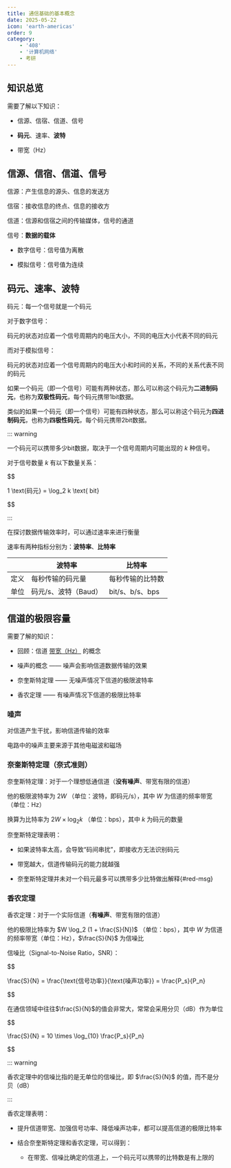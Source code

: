 ```yaml
---
title: 通信基础的基本概念
date: 2025-05-22
icon: 'earth-americas'
order: 9
category: 
    - '408'
    - '计算机网络'
    - 考研
---
```


## 知识总览

需要了解以下知识：

- 信源、信宿、信道、信号

- **码元**、速率、**波特**

- 带宽（Hz）

## 信源、信宿、信道、信号

信源：产生信息的源头、信息的发送方

信宿：接收信息的终点、信息的接收方

信道：信源和信宿之间的传输媒体，信号的通道

信号：**数据的载体**

- 数字信号：信号值为离散

- 模拟信号：信号值为连续

## 码元、速率、波特

码元：每一个信号就是一个码元

对于数字信号：

码元的状态对应着一个信号周期内的电压大小，不同的电压大小代表不同的码元

而对于模拟信号：

码元的状态对应着一个信号周期内的电压大小和时间的关系，不同的关系代表不同的码元

如果一个码元（即一个信号）可能有两种状态，那么可以称这个码元为**二进制码元**，也称为**双极性码元**，每个码元携带1bit数据。

类似的如果一个码元（即一个信号）可能有四种状态，那么可以称这个码元为**四进制码元**，也称为**四极性码元**，每个码元携带2bit数据。

::: warning 

一个码元可以携带多少bit数据，取决于一个信号周期内可能出现的 $k$ 种信号。

对于信号数量 $k$ 有以下数量关系：

$$

1 \text{码元} = \log_2 k \text{ bit}

$$

:::

在探讨数据传输效率时，可以通过速率来进行衡量

速率有两种指标分别为：**波特率**、**比特率**

|    | 波特率 | 比特率 |
| -- | ------ | ------ |
| 定义 | 每秒传输的码元量 | 每秒传输的比特数 |
| 单位 | 码元/s、波特（Baud） | bit/s、b/s、bps |

## 信道的极限容量

需要了解的知识：

- 回顾：信道 [带宽（Hz）](/art/learning/master/major/ComputerNetworks/PerformanceMetricsForComputerNetworks.html#带宽) 的概念

- 噪声的概念 —— 噪声会影响信道数据传输的效果

- 奈奎斯特定理 —— 无噪声情况下信道的极限波特率

- 香农定理 —— 有噪声情况下信道的极限比特率

### 噪声

对信道产生干扰，影响信道传输的效率

电路中的噪声主要来源于其他电磁波和磁场

### 奈奎斯特定理（奈式准则）

奈奎斯特定理：对于一个理想低通信道（**没有噪声**、带宽有限的信道）

他的极限波特率为 $2W$ （单位：波特，即码元/s），其中 $W$ 为信道的频率带宽（单位：Hz）

换算为比特率为 $2W \times \log_2 k$ （单位：bps），其中 $k$ 为码元的数量

奈奎斯特定理表明：

- 如果波特率太高，会导致“码间串扰”，即接收方无法识别码元

- 带宽越大，信道传输码元的能力就越强

- 奈奎斯特定理并未对一个码元最多可以携带多少比特做出解释{#red-msg}

### 香农定理

香农定理：对于一个实际信道（**有噪声**、带宽有限的信道）

他的极限比特率为 $W \log_2 (1 + \frac{S}{N})$ （单位：bps），其中 $W$ 为信道的频率带宽（单位：Hz），$\frac{S}{N}$ 为信噪比

信噪比（Signal-to-Noise Ratio，SNR）：

$$

\frac{S}{N} = \frac{\text{信号功率}}{\text{噪声功率}} = \frac{P_s}{P_n}

$$

在通信领域中往往$\frac{S}{N}$的值会非常大，常常会采用分贝（dB）作为单位

$$

\frac{S}{N} = 10 \times \log_{10} \frac{P_s}{P_n} 

$$

::: warning

香农定理中的信噪比指的是无单位的信噪比，即 $\frac{S}{N}$ 的值，而不是分贝（dB）

:::

香农定理表明：

- 提升信道带宽、加强信号功率、降低噪声功率，都可以提高信道的极限比特率

- 结合奈奎斯特定理和香农定理，可以得到：

  - 在带宽、信噪比确定的信道上，一个码元可以携带的比特数是有上限的